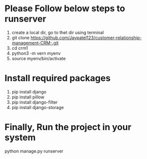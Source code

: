 # Please Follow below steps to runserver

1) create a local dir, go to thet dir using terminal
2) git clone https://github.com/Jaypatel123/customer-relationship-management-CRM-.git
3) cd crm1
4) python3 -m vern myenv
5) source myenv/bin/activate

# Install required packages
1) pip install django
2) pip install pillow
3) pip install django-filter
4) pip install django-storage

# Finally, Run the project in your system 

python manage.py runserver
